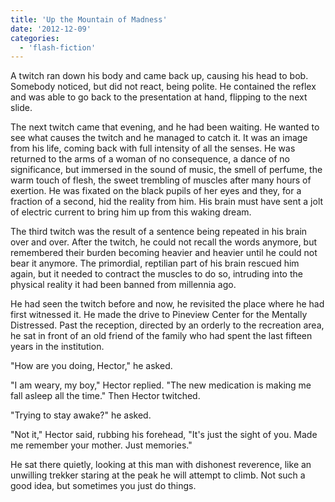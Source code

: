 ```yaml
---
title: 'Up the Mountain of Madness'
date: '2012-12-09'
categories:
  - 'flash-fiction'
---
```


A twitch ran down his body and came back up, causing his head to bob. Somebody
noticed, but did not react, being polite. He contained the reflex and was able
to go back to the presentation at hand, flipping to the next slide.

<!-- truncate -->


The next twitch came that evening, and he had been waiting. He wanted to see
what causes the twitch and he managed to catch it. It was an image from his
life, coming back with full intensity of all the senses. He was returned to the
arms of a woman of no consequence, a dance of no significance, but immersed in
the sound of music, the smell of perfume, the warm touch of flesh, the sweet
trembling of muscles after many hours of exertion. He was fixated on the black
pupils of her eyes and they, for a fraction of a second, hid the reality from
him. His brain must have sent a jolt of electric current to bring him up from
this waking dream.

The third twitch was the result of a sentence being repeated in his brain over
and over. After the twitch, he could not recall the words anymore, but
remembered their burden becoming heavier and heavier until he could not bear it
anymore. The primordial, reptilian part of his brain rescued him again, but it
needed to contract the muscles to do so, intruding into the physical reality it
had been banned from millennia ago.

He had seen the twitch before and now, he revisited the place where he had first
witnessed it. He made the drive to Pineview Center for the Mentally Distressed.
Past the reception, directed by an orderly to the recreation area, he sat in
front of an old friend of the family who had spent the last fifteen years in the
institution.

"How are you doing, Hector," he asked.

"I am weary, my boy," Hector replied. "The new medication is making me fall
asleep all the time." Then Hector twitched.

"Trying to stay awake?" he asked.

"Not it," Hector said, rubbing his forehead, "It's just the sight of you. Made
me remember your mother. Just memories."

He sat there quietly, looking at this man with dishonest reverence, like an
unwilling trekker staring at the peak he will attempt to climb. Not such a good
idea, but sometimes you just do things.
